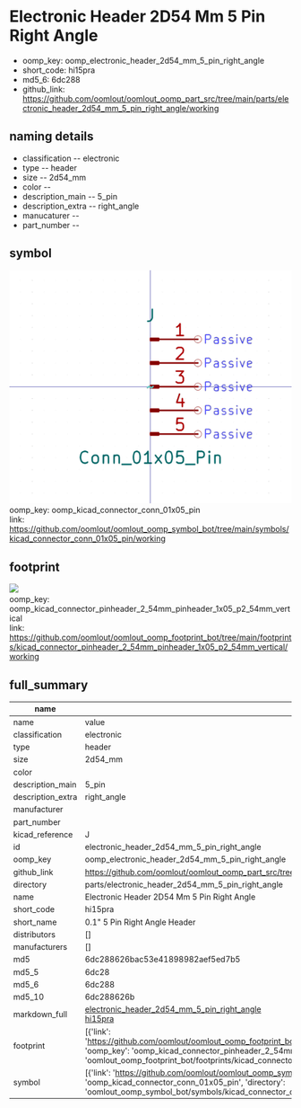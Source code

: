 # Electronic Header 2D54 Mm 5 Pin Right Angle

  
* oomp_key: oomp_electronic_header_2d54_mm_5_pin_right_angle 
* short_code: hi15pra
* md5_6: 6dc288  
* github_link: https://github.com/oomlout/oomlout_oomp_part_src/tree/main/parts/electronic_header_2d54_mm_5_pin_right_angle/working  
## naming details
* classification -- electronic
* type -- header
* size -- 2d54_mm
* color -- 
* description_main -- 5_pin
* description_extra -- right_angle
* manucaturer -- 
* part_number -- 



## symbol

![](symbol/0/working/working_600.png)  
oomp_key: oomp_kicad_connector_conn_01x05_pin  
link: https://github.com/oomlout/oomlout_oomp_symbol_bot/tree/main/symbols/kicad_connector_conn_01x05_pin/working  

## footprint

![](footprint/0/working/working_600.png)  
oomp_key: oomp_kicad_connector_pinheader_2_54mm_pinheader_1x05_p2_54mm_vertical  
link: https://github.com/oomlout/oomlout_oomp_footprint_bot/tree/main/footprints/kicad_connector_pinheader_2_54mm_pinheader_1x05_p2_54mm_vertical/working  

## full_summary
| name | value | 
| --- | --- | 
| name | value | 
| classification | electronic | 
| type | header | 
| size | 2d54_mm | 
| color |  | 
| description_main | 5_pin | 
| description_extra | right_angle | 
| manufacturer |  | 
| part_number |  | 
| kicad_reference | J | 
| id | electronic_header_2d54_mm_5_pin_right_angle | 
| oomp_key | oomp_electronic_header_2d54_mm_5_pin_right_angle | 
| github_link | https://github.com/oomlout/oomlout_oomp_part_src/tree/main/parts/electronic_header_2d54_mm_5_pin_right_angle/working | 
| directory | parts/electronic_header_2d54_mm_5_pin_right_angle | 
| name | Electronic Header 2D54 Mm 5 Pin Right Angle | 
| short_code | hi15pra | 
| short_name | 0.1" 5 Pin Right Angle Header | 
| distributors | [] | 
| manufacturers | [] | 
| md5 | 6dc288626bac53e41898982aef5ed7b5 | 
| md5_5 | 6dc28 | 
| md5_6 | 6dc288 | 
| md5_10 | 6dc288626b | 
| markdown_full | [electronic_header_2d54_mm_5_pin_right_angle](https://github.com/oomlout/oomlout_oomp_part_src/tree/main/parts/electronic_header_2d54_mm_5_pin_right_angle/working)<br>[hi15pra](https://github.com/oomlout/oomlout_oomp_part_src/tree/main/parts/electronic_header_2d54_mm_5_pin_right_angle/working)<br> | 
| footprint | [{'link': 'https://github.com/oomlout/oomlout_oomp_footprint_bot/tree/main/foootprntss/kicad_connector_pinheader_2_54mm_pinheader_1x05_p2_54mm_vertical', 'oomp_key': 'oomp_kicad_connector_pinheader_2_54mm_pinheader_1x05_p2_54mm_vertical', 'directory': 'oomlout_oomp_footprint_bot/footprints/kicad_connector_pinheader_2_54mm_pinheader_1x05_p2_54mm_vertical//working/working.kicad_mod'}] | 
| symbol | [{'link': 'https://github.com/oomlout/oomlout_oomp_symbol_bot/tree/main/symbols/kicad_connector_conn_01x05_pin', 'oomp_key': 'oomp_kicad_connector_conn_01x05_pin', 'directory': 'oomlout_oomp_symbol_bot/symbols/kicad_connector_conn_01x05_pin//working/working.kicad_sym'}] | 
